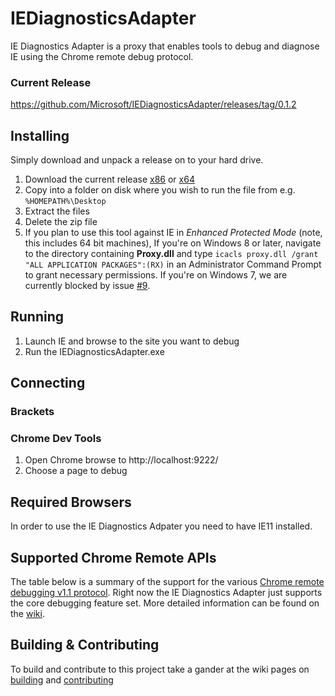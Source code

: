 # IEDiagnosticsAdapter
IE Diagnostics Adapter is a proxy that enables tools to debug and diagnose IE using the Chrome remote debug protocol.

### Current Release

https://github.com/Microsoft/IEDiagnosticsAdapter/releases/tag/0.1.2

## Installing
Simply download and unpack a release on to your hard drive.

1. Download the current release [ x86](https://github.com/Microsoft/IEDiagnosticsAdapter/releases/download/0.1.2/ieDiagnosticsAdapter-v0.1.2x86.zip) or [x64](https://github.com/Microsoft/IEDiagnosticsAdapter/releases/download/0.1.2/ieDiagnosticsAdapter-v0.1.2x64.zip)
2. Copy into a folder on disk where you wish to run the file from e.g. `%HOMEPATH%\Desktop`
3. Extract the files
4. Delete the zip file
5. If you plan to use this tool against IE in *Enhanced Protected Mode* (note, this includes 64 bit machines), 
    If you're on Windows 8 or later, navigate to the directory containing **Proxy.dll** and type `icacls proxy.dll /grant "ALL APPLICATION PACKAGES":(RX)` in an Administrator Command Prompt to grant necessary permissions. 
    If you're on Windows 7, we are currently blocked by issue [#9](https://github.com/Microsoft/IEDiagnosticsAdapter/issues/9).

## Running

1. Launch IE and browse to the site you want to debug 
2. Run the IEDiagnosticsAdapter.exe

## Connecting

### Brackets
<Coming soon...>

### Chrome Dev Tools

1. Open Chrome browse to http://localhost:9222/
2. Choose a page to debug

## Required Browsers
In order to use the IE Diagnostics Adpater you need to have IE11 installed.

## Supported Chrome Remote APIs
The table below is a summary of the support for the various [Chrome remote debugging v1.1 protocol](https://developer.chrome.com/devtools/docs/debugger-protocol). Right now the IE Diagnostics Adapter just supports the core debugging feature set. More detailed information can be found on the [wiki](https://github.com/Microsoft/IEDiagnosticsAdapter/wiki/Supported-API-Set).  

## Building & Contributing
To build and contribute to this project take a gander at the wiki pages on [building](https://github.com/Microsoft/IEDiagnosticsAdapter/wiki/Building) and [contributing](https://github.com/Microsoft/IEDiagnosticsAdapter/wiki/Contributing) 
